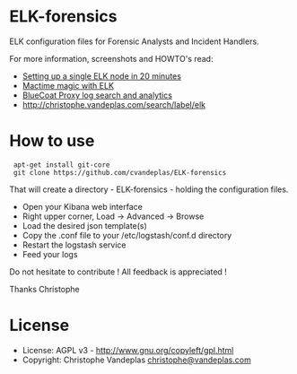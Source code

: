 ELK-forensics
=============

ELK configuration files for Forensic Analysts and Incident Handlers.

For more information, screenshots and HOWTO's read:

* [Setting up a single ELK node in 20 minutes](http://christophe.vandeplas.com/2014/06/setting-up-single-node-elk-in-20-minutes.html)
* [Mactime magic with ELK](http://christophe.vandeplas.com/2014/06/mactime-magic-with-elk.html)
* [BlueCoat Proxy log search and analytics](http://christophe.vandeplas.com/2014/07/bluecoat-proxy-log-search-and-analytics.html)
* http://christophe.vandeplas.com/search/label/elk


How to use
==========

     apt-get install git-core
     git clone https://github.com/cvandeplas/ELK-forensics

That will create a directory - ELK-forensics - holding the configuration files.

 - Open your Kibana web interface
 - Right upper corner, Load -> Advanced -> Browse
 - Load the desired json template(s)
 - Copy the .conf file to your /etc/logstash/conf.d directory
 - Restart the logstash service
 - Feed your logs

Do not hesitate to contribute !
All feedback is appreciated !

Thanks 
Christophe

License
=======
* License: AGPL v3 - http://www.gnu.org/copyleft/gpl.html 
* Copyright: Christophe Vandeplas <christophe@vandeplas.com>
